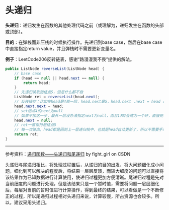 # 头递归

**头递归**：递归发生在函数的其他处理代码之前（或理解为，递归发生在函数的头部或顶部）。

**目的**：在弹栈而非压栈的时候执行操作。先递归到base case，然后在base case中直接指定return value，并且弹栈时不需要更新变量名。

**例子**：LeetCode206反转链表，感谢“路漫漫我不畏”提供的解法。

```java
public ListNode reverseList(ListNode head) {
    // base case
    if (head == null || head.next == null) {
        return head;
    }
    // 先递归读取到结点5，但是什么都不做
    ListNode ret = reverseList(head.next);
    // 反转操作：比如在head是4那一层，head.next是5，head.next .next = head 是要set结点5的next为结点4
    head.next.next = head;
    // set结点4的next为null
    // 如果不加这一步，最外一层没办法指定next为null，而且1和2会成为一个环，直接死循环
    head.next = null; 
    // ret一直保持是结点5
    // 每一次弹出，head都是回到上一层递归栈中，也就是head自动更新了，所以不需要手动更新
    return ret;
}
```

---

参考资料：[递归函数——头递归和尾递归](https://blog.csdn.net/fight_girl/article/details/78676985) by fight_girl on CSDN

头递归与尾递归相比，将处理过程置后，从递归的目的出发，将大问题细化成小问题，细化到可以解决的程度后，将结果一层层反馈，而较大细度的问题可以直接将该结果作为已知数据进行计算使用，使递归过程更加方便清晰。尾递归过程是先对当前细度的问题进行处理，但是该结果只是一个暂时值，需要将问题一层层细化后，每层对当前的暂时值进行计算操作，得到最终的结果，可以看做是一个不断修正的过程，所以尾递归过程相对头递归来说，计算较慢，所占资源也会较多。所以，建议采用头递归。

